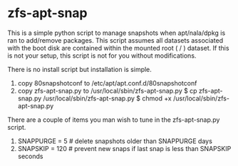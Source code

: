 # zfs-apt-snap

This is a simple python script to manage snapshots when apt/nala/dpkg is ran to add/remove packages.
This script assumes all datasets associated with the boot disk are contained within the mounted
root ( / ) dataset. If this is not your setup, this script is not for you without modifications.

There is no install script but installation is simple.

  1. copy 80snapshotconf to /etc/apt/apt.conf.d/80snapshotconf
  2. copy zfs-apt-snap.py to /usr/local/sbin/zfs-apt-snap.py
        $ cp zfs-apt-snap.py /usr/local/sbin/zfs-apt-snap.py
        $ chmod +x /usr/local/sbin/zfs-apt-snap.py

There are a couple of items you man wish to tune in the zfs-apt-snap.py script.
  1. SNAPPURGE = 5  # delete snapshots older than SNAPPURGE days
  2. SNAPSKIP = 120 # prevent new snaps if last snap is less than SNAPSKIP seconds
